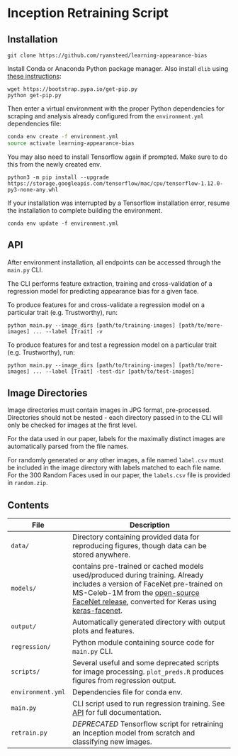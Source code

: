 # Inception Retraining Script

## Installation
`git clone https://github.com/ryansteed/learning-appearance-bias`

Install Conda or Anaconda Python package manager. Also install `dlib` using [these instructions](https://github.com/ageitgey/face_recognition/issues/120):
```
wget https://bootstrap.pypa.io/get-pip.py
python get-pip.py
```

Then enter a virtual environment with the proper Python dependencies for scraping and analysis already configured from the `environment.yml` dependencies file:
```bash
conda env create -f environment.yml
source activate learning-appearance-bias
```

You may also need to install Tensorflow again if prompted. Make sure to do this from the newly created env.

`python3 -m pip install --upgrade https://storage.googleapis.com/tensorflow/mac/cpu/tensorflow-1.12.0-py3-none-any.whl`

If your installation was interrupted by a Tensorflow installation error, resume the installation to complete building the environment.

`conda env update -f environment.yml`

## API

After environment installation, all endpoints can be accessed through the `main.py` CLI.

The CLI performs feature extraction, training and cross-validation of a regression model for predicting appearance bias for a given face.

To produce features for and cross-validate a regression model on a particular trait (e.g. Trustworthy), run:
```
python main.py --image_dirs [path/to/training-images] [path/to/more-images] ... --label [Trait] -v
```

To produce features for and test a regression model on a particular trait (e.g. Trustworthy), run:
```
python main.py --image_dirs [path/to/training-images] [path/to/more-images] ... --label [Trait] -test-dir [path/to/test-images]
```

## Image Directories
Image directories must contain images in JPG format, pre-processed. Directories should not be nested - each directory 
passed in to the CLI will only be checked for images at the first level.

For the data used in our paper, labels for the maximally distinct images are automatically parsed from the file names.

For randomly generated or any other images, a file named `label.csv` must be included in the image directory with labels 
matched to each file name. 
For the 300 Random Faces used in our paper, the `labels.csv` file is provided in `random.zip`.

## Contents

|File|Description|
|---|---|
|`data/`| Directory containing provided data for reproducing figures, though data can be stored anywhere.|
|`models/`| contains pre-trained or cached models used/produced during training. Already includes a version of FaceNet pre-trained on MS-Celeb-1M from the [open-source FaceNet release](https://github.com/davidsandberg/facenet), converted for Keras using [keras-facenet](https://github.com/nyoki-mtl/keras-facenet).|
|`output/`| Automatically generated directory with output plots and features.|
|`regression/`| Python module containing source code for `main.py` CLI.|
|`scripts/`| Several useful and some deprecated scripts for image processing. `plot_preds.R` produces figures from regression output.|
|`environment.yml`|Dependencies file for conda env.|
|`main.py`| CLI script used to run regression training. See [API](#api) for full documentation.|
|`retrain.py`| *DEPRECATED* Tensorflow script for retraining an Inception model from scratch and classifying new images.|

